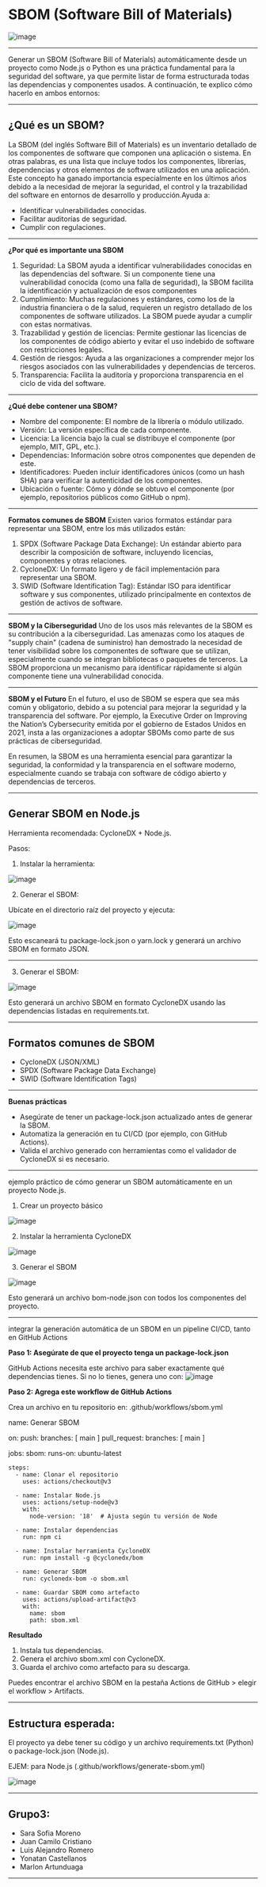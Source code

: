# SBOM (Software Bill of Materials)

   ![image](https://github.com/user-attachments/assets/fbb9eab6-5f36-4470-b823-b38f8fae7af7)


---

Generar un SBOM (Software Bill of Materials) automáticamente desde un proyecto como Node.js o Python es una práctica fundamental para la seguridad del software, ya que permite listar de forma estructurada todas las dependencias y componentes usados. A continuación, te explico cómo hacerlo en ambos entornos:

---

## ¿Qué es un SBOM?
La SBOM (del inglés Software Bill of Materials) es un inventario detallado de los componentes de software que componen una aplicación o sistema. En otras palabras, es una lista que incluye todos los componentes, librerías, dependencias y otros elementos de software utilizados en una aplicación. Este concepto ha ganado importancia especialmente en los últimos años debido a la necesidad de mejorar la seguridad, el control y la trazabilidad del software en entornos de desarrollo y producción.Ayuda a:
- Identificar vulnerabilidades conocidas.
- Facilitar auditorías de seguridad.
- Cumplir con regulaciones.

---
**¿Por qué es importante una SBOM**

1. Seguridad: La SBOM ayuda a identificar vulnerabilidades conocidas en las dependencias del software. Si un componente tiene una vulnerabilidad conocida (como una falla de seguridad), la SBOM facilita la identificación y actualización de esos componentes
2. Cumplimiento: Muchas regulaciones y estándares, como los de la industria financiera o de la salud, requieren un registro detallado de los componentes de software utilizados. La SBOM puede ayudar a cumplir con estas normativas.
3. Trazabilidad y gestión de licencias: Permite gestionar las licencias de los componentes de código abierto y evitar el uso indebido de software con restricciones legales.
4. Gestión de riesgos: Ayuda a las organizaciones a comprender mejor los riesgos asociados con las vulnerabilidades y dependencias de terceros.
5. Transparencia: Facilita la auditoría y proporciona transparencia en el ciclo de vida del software.

---
**¿Qué debe contener una SBOM?**
* Nombre del componente: El nombre de la librería o módulo utilizado.
* Versión: La versión específica de cada componente.
* Licencia: La licencia bajo la cual se distribuye el componente (por ejemplo, MIT, GPL, etc.).
* Dependencias: Información sobre otros componentes que dependen de este.
* Identificadores: Pueden incluir identificadores únicos (como un hash SHA) para verificar la autenticidad de los componentes.
* Ubicación o fuente: Cómo y dónde se obtuvo el componente (por ejemplo, repositorios públicos como GitHub o npm).

---
**Formatos comunes de SBOM**
Existen varios formatos estándar para representar una SBOM, entre los más utilizados están:
1. SPDX (Software Package Data Exchange): Un estándar abierto para describir la composición de software, incluyendo licencias, componentes y otras relaciones.
2. CycloneDX: Un formato ligero y de fácil implementación para representar una SBOM.
3. SWID (Software Identification Tag): Estándar ISO para identificar software y sus componentes, utilizado principalmente en contextos de gestión de activos de software.

---
**SBOM y la Ciberseguridad**
Uno de los usos más relevantes de la SBOM es su contribución a la ciberseguridad. Las amenazas como los ataques de "supply chain" (cadena de suministro) han demostrado la necesidad de tener visibilidad sobre los componentes de software que se utilizan, especialmente cuando se integran bibliotecas o paquetes de terceros. La SBOM proporciona un mecanismo para identificar rápidamente si algún componente tiene una vulnerabilidad conocida.

---
**SBOM y el Futuro**
En el futuro, el uso de SBOM se espera que sea más común y obligatorio, debido a su potencial para mejorar la seguridad y la transparencia del software. Por ejemplo, la Executive Order on Improving the Nation’s Cybersecurity emitida por el gobierno de Estados Unidos en 2021, insta a las organizaciones a adoptar SBOMs como parte de sus prácticas de ciberseguridad.

En resumen, la SBOM es una herramienta esencial para garantizar la seguridad, la conformidad y la transparencia en el software moderno, especialmente cuando se trabaja con software de código abierto y dependencias de terceros.

---
## Generar SBOM en Node.js

Herramienta recomendada: CycloneDX + Node.js.

Pasos:
1. Instalar la herramienta:

![image](https://github.com/user-attachments/assets/5f4d6610-22c2-492b-a838-90d8055a52ed)

2. Generar el SBOM:

Ubícate en el directorio raíz del proyecto y ejecuta:

![image](https://github.com/user-attachments/assets/10212a6c-d8ef-4c3b-a08e-fb1b0d2a393c)

Esto escaneará tu package-lock.json o yarn.lock y generará un archivo SBOM en formato JSON.

---

3. Generar el SBOM:

![image](https://github.com/user-attachments/assets/2f996475-cc1b-48d3-8a2e-e206e3f33898)

Esto generará un archivo SBOM en formato CycloneDX usando las dependencias listadas en requirements.txt.

---

 ## Formatos comunes de SBOM

 - CycloneDX (JSON/XML)
 - SPDX (Software Package Data Exchange)
 - SWID (Software Identification Tags)

---
**Buenas prácticas**
* Asegúrate de tener un package-lock.json actualizado antes de generar la SBOM.
* Automatiza la generación en tu CI/CD (por ejemplo, con GitHub Actions).
* Valida el archivo generado con herramientas como el validador de CycloneDX si es necesario.

---

ejemplo práctico de cómo generar un SBOM automáticamente en un proyecto Node.js.

1. Crear un proyecto básico

 ![image](https://github.com/user-attachments/assets/cade1e8a-2d52-4889-82f4-4826e8f2e19d)

2. Instalar la herramienta CycloneDX

![image](https://github.com/user-attachments/assets/1d1c09a4-84db-489e-a8e2-4077ed69b26a)


3. Generar el SBOM

![image](https://github.com/user-attachments/assets/53a00dfa-1246-407d-88bd-f648001423a4)

   Esto generará un archivo bom-node.json con todos los componentes del proyecto.

   ---

  integrar la generación automática de un SBOM en un pipeline CI/CD, tanto en GitHub Actions

**Paso 1: Asegúrate de que el proyecto tenga un package-lock.json**

GitHub Actions necesita este archivo para saber exactamente qué dependencias tienes. Si no lo tienes, genera uno con:
![image](https://github.com/user-attachments/assets/1a78a381-eee7-4d23-b16b-c8c746564a66)

**Paso 2: Agrega este workflow de GitHub Actions**

Crea un archivo en tu repositorio en:
.github/workflows/sbom.yml

name: Generar SBOM

on:
  push:
    branches: [ main ]
  pull_request:
    branches: [ main ]

jobs:
  sbom:
    runs-on: ubuntu-latest

    steps:
      - name: Clonar el repositorio
        uses: actions/checkout@v3

      - name: Instalar Node.js
        uses: actions/setup-node@v3
        with:
          node-version: '18'  # Ajusta según tu versión de Node

      - name: Instalar dependencias
        run: npm ci

      - name: Instalar herramienta CycloneDX
        run: npm install -g @cyclonedx/bom

      - name: Generar SBOM
        run: cyclonedx-bom -o sbom.xml

      - name: Guardar SBOM como artefacto
        uses: actions/upload-artifact@v3
        with:
          name: sbom
          path: sbom.xml

**Resultado**
1. Instala tus dependencias.
2. Genera el archivo sbom.xml con CycloneDX.
3. Guarda el archivo como artefacto para su descarga.

Puedes encontrar el archivo SBOM en la pestaña Actions de GitHub > elegir el workflow > Artifacts.

  
---
## Estructura esperada:

 El  proyecto ya debe tener su código y un archivo requirements.txt (Python) o package-lock.json (Node.js).

 EJEM: para Node.js (.github/workflows/generate-sbom.yml)
 
 ![image](https://github.com/user-attachments/assets/41328dc9-3df4-44a6-9a23-f3f9d1498a06)

 ---

 Grupo3:
--
 - Sara Sofia Moreno
 - Juan Camilo Cristiano
 - Luis Alejandro Romero
 - Yonatan Castellanos
 - Marlon Artunduaga

---
 

